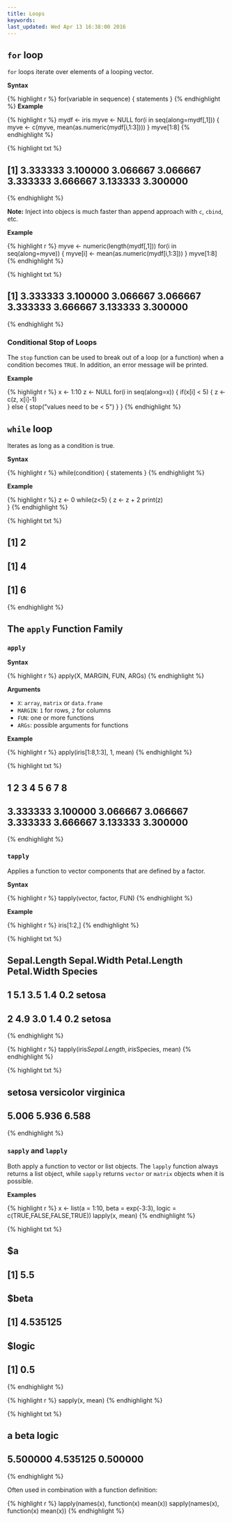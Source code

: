 ```yaml
---
title: Loops
keywords: 
last_updated: Wed Apr 13 16:38:00 2016
---
```


## `for` loop

`for` loops iterate over elements of a looping vector.

__Syntax__

{% highlight r %}
for(variable in sequence) { 
	statements 
}
{% endhighlight %}
__Example__

{% highlight r %}
mydf <- iris
myve <- NULL
for(i in seq(along=mydf[,1])) {
	myve <- c(myve, mean(as.numeric(mydf[i,1:3])))
}
myve[1:8]
{% endhighlight %}

{% highlight txt %}
## [1] 3.333333 3.100000 3.066667 3.066667 3.333333 3.666667 3.133333 3.300000
{% endhighlight %}

__Note:__ Inject into objecs is much faster than append approach with `c`, `cbind`, etc.

__Example__

{% highlight r %}
myve <- numeric(length(mydf[,1]))
for(i in seq(along=myve)) {
	myve[i] <- mean(as.numeric(mydf[i,1:3]))
}
myve[1:8]
{% endhighlight %}

{% highlight txt %}
## [1] 3.333333 3.100000 3.066667 3.066667 3.333333 3.666667 3.133333 3.300000
{% endhighlight %}

### Conditional Stop of Loops

The `stop` function can be used to break out of a loop (or a function) when a condition becomes `TRUE`. In addition, an error message will be printed.

__Example__

{% highlight r %}
x <- 1:10
z <- NULL
for(i in seq(along=x)) { 
	if(x[i] < 5) { 
		z <- c(z, x[i]-1)  
	} else { 
		stop("values need to be < 5") 
	}
}
{% endhighlight %}

## `while` loop

Iterates as long as a condition is true.

__Syntax__

{% highlight r %}
while(condition) {
	statements
}
{% endhighlight %}

__Example__

{% highlight r %}
z <- 0
while(z<5) { 
	z <- z + 2
	print(z)  
}
{% endhighlight %}

{% highlight txt %}
## [1] 2
## [1] 4
## [1] 6
{% endhighlight %}

## The `apply` Function Family

### `apply`

__Syntax__

{% highlight r %}
apply(X, MARGIN, FUN, ARGs)
{% endhighlight %}

__Arguments__

* `X`: `array`, `matrix` or `data.frame`
* `MARGIN`: `1` for rows, `2` for columns
* `FUN`: one or more functions
* `ARGs`: possible arguments for functions

__Example__

{% highlight r %}
apply(iris[1:8,1:3], 1, mean)
{% endhighlight %}

{% highlight txt %}
##        1        2        3        4        5        6        7        8 
## 3.333333 3.100000 3.066667 3.066667 3.333333 3.666667 3.133333 3.300000
{% endhighlight %}

### `tapply`

Applies a function to vector components that are defined by a factor.

__Syntax__

{% highlight r %}
tapply(vector, factor, FUN)
{% endhighlight %}

__Example__

{% highlight r %}
iris[1:2,]
{% endhighlight %}

{% highlight txt %}
##   Sepal.Length Sepal.Width Petal.Length Petal.Width Species
## 1          5.1         3.5          1.4         0.2  setosa
## 2          4.9         3.0          1.4         0.2  setosa
{% endhighlight %}

{% highlight r %}
tapply(iris$Sepal.Length, iris$Species, mean)
{% endhighlight %}

{% highlight txt %}
##     setosa versicolor  virginica 
##      5.006      5.936      6.588
{% endhighlight %}

### `sapply` and `lapply`

Both apply a function to vector or list objects. The `lapply` function always returns a list object, while `sapply` returns `vector` or `matrix` objects when it is possible. 

__Examples__

{% highlight r %}
x <- list(a = 1:10, beta = exp(-3:3), logic = c(TRUE,FALSE,FALSE,TRUE))
lapply(x, mean)
{% endhighlight %}

{% highlight txt %}
## $a
## [1] 5.5
## 
## $beta
## [1] 4.535125
## 
## $logic
## [1] 0.5
{% endhighlight %}

{% highlight r %}
sapply(x, mean)
{% endhighlight %}

{% highlight txt %}
##        a     beta    logic 
## 5.500000 4.535125 0.500000
{% endhighlight %}

Often used in combination with a function definition:

{% highlight r %}
lapply(names(x), function(x) mean(x))
sapply(names(x), function(x) mean(x))
{% endhighlight %}

